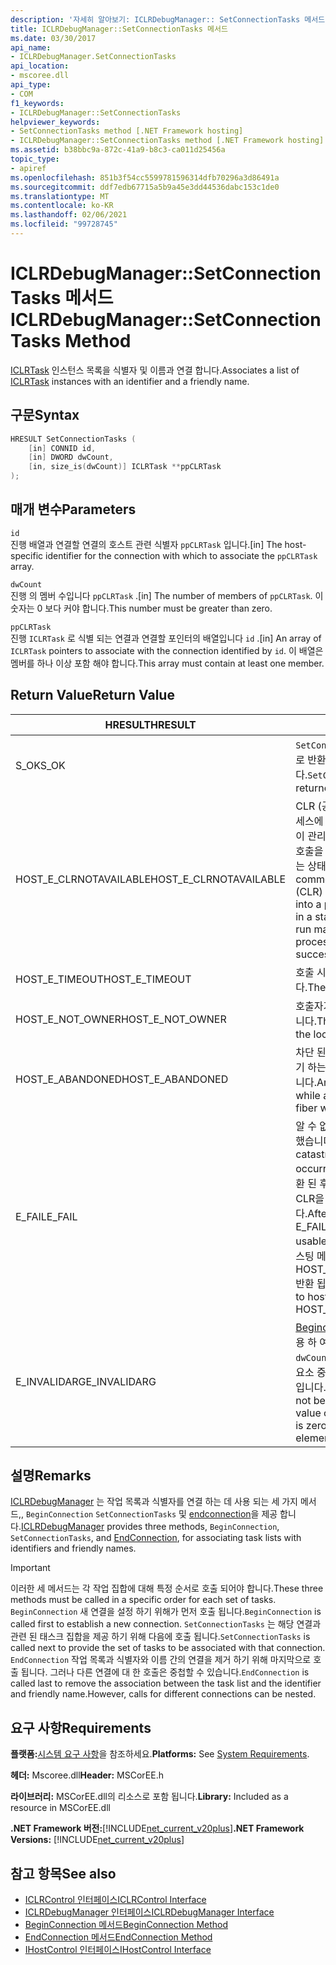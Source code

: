 ```yaml
---
description: '자세히 알아보기: ICLRDebugManager:: SetConnectionTasks 메서드'
title: ICLRDebugManager::SetConnectionTasks 메서드
ms.date: 03/30/2017
api_name:
- ICLRDebugManager.SetConnectionTasks
api_location:
- mscoree.dll
api_type:
- COM
f1_keywords:
- ICLRDebugManager::SetConnectionTasks
helpviewer_keywords:
- SetConnectionTasks method [.NET Framework hosting]
- ICLRDebugManager::SetConnectionTasks method [.NET Framework hosting]
ms.assetid: b38bbc9a-872c-41a9-b8c3-ca011d25456a
topic_type:
- apiref
ms.openlocfilehash: 851b3f54cc5599781596314dfb70296a3d86491a
ms.sourcegitcommit: ddf7edb67715a5b9a45e3dd44536dabc153c1de0
ms.translationtype: MT
ms.contentlocale: ko-KR
ms.lasthandoff: 02/06/2021
ms.locfileid: "99728745"
---
```

# <a name="iclrdebugmanagersetconnectiontasks-method"></a><span data-ttu-id="ce227-103">ICLRDebugManager::SetConnectionTasks 메서드</span><span class="sxs-lookup"><span data-stu-id="ce227-103">ICLRDebugManager::SetConnectionTasks Method</span></span>

<span data-ttu-id="ce227-104">[ICLRTask](iclrtask-interface.md) 인스턴스 목록을 식별자 및 이름과 연결 합니다.</span><span class="sxs-lookup"><span data-stu-id="ce227-104">Associates a list of [ICLRTask](iclrtask-interface.md) instances with an identifier and a friendly name.</span></span>  
  
## <a name="syntax"></a><span data-ttu-id="ce227-105">구문</span><span class="sxs-lookup"><span data-stu-id="ce227-105">Syntax</span></span>  
  
```cpp  
HRESULT SetConnectionTasks (  
    [in] CONNID id,  
    [in] DWORD dwCount,  
    [in, size_is(dwCount)] ICLRTask **ppCLRTask  
);  
```  
  
## <a name="parameters"></a><span data-ttu-id="ce227-106">매개 변수</span><span class="sxs-lookup"><span data-stu-id="ce227-106">Parameters</span></span>  

 `id`  
 <span data-ttu-id="ce227-107">진행 배열과 연결할 연결의 호스트 관련 식별자 `ppCLRTask` 입니다.</span><span class="sxs-lookup"><span data-stu-id="ce227-107">[in] The host-specific identifier for the connection with which to associate the `ppCLRTask` array.</span></span>  
  
 `dwCount`  
 <span data-ttu-id="ce227-108">진행 의 멤버 수입니다 `ppCLRTask` .</span><span class="sxs-lookup"><span data-stu-id="ce227-108">[in] The number of members of `ppCLRTask`.</span></span> <span data-ttu-id="ce227-109">이 숫자는 0 보다 커야 합니다.</span><span class="sxs-lookup"><span data-stu-id="ce227-109">This number must be greater than zero.</span></span>  
  
 `ppCLRTask`  
 <span data-ttu-id="ce227-110">진행 `ICLRTask` 로 식별 되는 연결과 연결할 포인터의 배열입니다 `id` .</span><span class="sxs-lookup"><span data-stu-id="ce227-110">[in] An array of `ICLRTask` pointers to associate with the connection identified by `id`.</span></span> <span data-ttu-id="ce227-111">이 배열은 멤버를 하나 이상 포함 해야 합니다.</span><span class="sxs-lookup"><span data-stu-id="ce227-111">This array must contain at least one member.</span></span>  
  
## <a name="return-value"></a><span data-ttu-id="ce227-112">Return Value</span><span class="sxs-lookup"><span data-stu-id="ce227-112">Return Value</span></span>  
  
|<span data-ttu-id="ce227-113">HRESULT</span><span class="sxs-lookup"><span data-stu-id="ce227-113">HRESULT</span></span>|<span data-ttu-id="ce227-114">설명</span><span class="sxs-lookup"><span data-stu-id="ce227-114">Description</span></span>|  
|-------------|-----------------|  
|<span data-ttu-id="ce227-115">S_OK</span><span class="sxs-lookup"><span data-stu-id="ce227-115">S_OK</span></span>|<span data-ttu-id="ce227-116">`SetConnectionTasks` 성공적으로 반환 되었습니다.</span><span class="sxs-lookup"><span data-stu-id="ce227-116">`SetConnectionTasks` returned successfully.</span></span>|  
|<span data-ttu-id="ce227-117">HOST_E_CLRNOTAVAILABLE</span><span class="sxs-lookup"><span data-stu-id="ce227-117">HOST_E_CLRNOTAVAILABLE</span></span>|<span data-ttu-id="ce227-118">CLR (공용 언어 런타임)이 프로세스에 로드 되지 않았거나 CLR이 관리 코드를 실행할 수 없거나 호출을 성공적으로 처리할 수 없는 상태에 있습니다.</span><span class="sxs-lookup"><span data-stu-id="ce227-118">The common language runtime (CLR) has not been loaded into a process, or the CLR is in a state in which it cannot run managed code or process the call successfully.</span></span>|  
|<span data-ttu-id="ce227-119">HOST_E_TIMEOUT</span><span class="sxs-lookup"><span data-stu-id="ce227-119">HOST_E_TIMEOUT</span></span>|<span data-ttu-id="ce227-120">호출 시간이 초과 되었습니다.</span><span class="sxs-lookup"><span data-stu-id="ce227-120">The call timed out.</span></span>|  
|<span data-ttu-id="ce227-121">HOST_E_NOT_OWNER</span><span class="sxs-lookup"><span data-stu-id="ce227-121">HOST_E_NOT_OWNER</span></span>|<span data-ttu-id="ce227-122">호출자가 잠금을 소유 하지 않습니다.</span><span class="sxs-lookup"><span data-stu-id="ce227-122">The caller does not own the lock.</span></span>|  
|<span data-ttu-id="ce227-123">HOST_E_ABANDONED</span><span class="sxs-lookup"><span data-stu-id="ce227-123">HOST_E_ABANDONED</span></span>|<span data-ttu-id="ce227-124">차단 된 스레드나 파이버에서 대기 하는 동안 이벤트를 취소 했습니다.</span><span class="sxs-lookup"><span data-stu-id="ce227-124">An event was canceled while a blocked thread or fiber was waiting on it.</span></span>|  
|<span data-ttu-id="ce227-125">E_FAIL</span><span class="sxs-lookup"><span data-stu-id="ce227-125">E_FAIL</span></span>|<span data-ttu-id="ce227-126">알 수 없는 치명적인 오류가 발생 했습니다.</span><span class="sxs-lookup"><span data-stu-id="ce227-126">An unknown catastrophic failure occurred.</span></span> <span data-ttu-id="ce227-127">메서드가 E_FAIL 반환 된 후에는 프로세스 내에서 CLR을 더 이상 사용할 수 없습니다.</span><span class="sxs-lookup"><span data-stu-id="ce227-127">After a method returns E_FAIL, the CLR is no longer usable within the process.</span></span> <span data-ttu-id="ce227-128">호스팅 메서드를 이후에 호출 하면 HOST_E_CLRNOTAVAILABLE 반환 됩니다.</span><span class="sxs-lookup"><span data-stu-id="ce227-128">Subsequent calls to hosting methods return HOST_E_CLRNOTAVAILABLE.</span></span>|  
|<span data-ttu-id="ce227-129">E_INVALIDARG</span><span class="sxs-lookup"><span data-stu-id="ce227-129">E_INVALIDARG</span></span>|<span data-ttu-id="ce227-130">[Beginconnection](iclrdebugmanager-beginconnection-method.md) 이이 값을 사용 하 여 호출 되지 않았거나 `id` `dwCount` 또는 `id` 가 0 이거나의 요소 중 하나가 `ppCLRTask` null입니다.</span><span class="sxs-lookup"><span data-stu-id="ce227-130">[BeginConnection](iclrdebugmanager-beginconnection-method.md) has not been called using this value of `id`, or `dwCount` or `id` is zero, or one of the elements of `ppCLRTask` is null.</span></span>|  
  
## <a name="remarks"></a><span data-ttu-id="ce227-131">설명</span><span class="sxs-lookup"><span data-stu-id="ce227-131">Remarks</span></span>  

 <span data-ttu-id="ce227-132">[ICLRDebugManager](iclrdebugmanager-interface.md) 는 작업 목록과 식별자를 연결 하는 데 사용 되는 세 가지 메서드,, `BeginConnection` `SetConnectionTasks` 및 [endconnection](iclrdebugmanager-endconnection-method.md)을 제공 합니다.</span><span class="sxs-lookup"><span data-stu-id="ce227-132">[ICLRDebugManager](iclrdebugmanager-interface.md) provides three methods, `BeginConnection`, `SetConnectionTasks`, and [EndConnection](iclrdebugmanager-endconnection-method.md), for associating task lists with identifiers and friendly names.</span></span>  
  
> [!IMPORTANT]
> <span data-ttu-id="ce227-133">이러한 세 메서드는 각 작업 집합에 대해 특정 순서로 호출 되어야 합니다.</span><span class="sxs-lookup"><span data-stu-id="ce227-133">These three methods must be called in a specific order for each set of tasks.</span></span> <span data-ttu-id="ce227-134">`BeginConnection` 새 연결을 설정 하기 위해가 먼저 호출 됩니다.</span><span class="sxs-lookup"><span data-stu-id="ce227-134">`BeginConnection` is called first to establish a new connection.</span></span> <span data-ttu-id="ce227-135">`SetConnectionTasks` 는 해당 연결과 관련 된 태스크 집합을 제공 하기 위해 다음에 호출 됩니다.</span><span class="sxs-lookup"><span data-stu-id="ce227-135">`SetConnectionTasks` is called next to provide the set of tasks to be associated with that connection.</span></span> <span data-ttu-id="ce227-136">`EndConnection` 작업 목록과 식별자와 이름 간의 연결을 제거 하기 위해 마지막으로 호출 됩니다. 그러나 다른 연결에 대 한 호출은 중첩할 수 있습니다.</span><span class="sxs-lookup"><span data-stu-id="ce227-136">`EndConnection` is called last to remove the association between the task list and the identifier and friendly name.However, calls for different connections can be nested.</span></span>  
  
## <a name="requirements"></a><span data-ttu-id="ce227-137">요구 사항</span><span class="sxs-lookup"><span data-stu-id="ce227-137">Requirements</span></span>  

 <span data-ttu-id="ce227-138">**플랫폼:**[시스템 요구 사항](../../get-started/system-requirements.md)을 참조하세요.</span><span class="sxs-lookup"><span data-stu-id="ce227-138">**Platforms:** See [System Requirements](../../get-started/system-requirements.md).</span></span>  
  
 <span data-ttu-id="ce227-139">**헤더:** Mscoree.dll</span><span class="sxs-lookup"><span data-stu-id="ce227-139">**Header:** MSCorEE.h</span></span>  
  
 <span data-ttu-id="ce227-140">**라이브러리:** MSCorEE.dll의 리소스로 포함 됩니다.</span><span class="sxs-lookup"><span data-stu-id="ce227-140">**Library:** Included as a resource in MSCorEE.dll</span></span>  
  
 <span data-ttu-id="ce227-141">**.NET Framework 버전:**[!INCLUDE[net_current_v20plus](../../../../includes/net-current-v20plus-md.md)]</span><span class="sxs-lookup"><span data-stu-id="ce227-141">**.NET Framework Versions:** [!INCLUDE[net_current_v20plus](../../../../includes/net-current-v20plus-md.md)]</span></span>  
  
## <a name="see-also"></a><span data-ttu-id="ce227-142">참고 항목</span><span class="sxs-lookup"><span data-stu-id="ce227-142">See also</span></span>

- [<span data-ttu-id="ce227-143">ICLRControl 인터페이스</span><span class="sxs-lookup"><span data-stu-id="ce227-143">ICLRControl Interface</span></span>](iclrcontrol-interface.md)
- [<span data-ttu-id="ce227-144">ICLRDebugManager 인터페이스</span><span class="sxs-lookup"><span data-stu-id="ce227-144">ICLRDebugManager Interface</span></span>](iclrdebugmanager-interface.md)
- [<span data-ttu-id="ce227-145">BeginConnection 메서드</span><span class="sxs-lookup"><span data-stu-id="ce227-145">BeginConnection Method</span></span>](iclrdebugmanager-beginconnection-method.md)
- [<span data-ttu-id="ce227-146">EndConnection 메서드</span><span class="sxs-lookup"><span data-stu-id="ce227-146">EndConnection Method</span></span>](iclrdebugmanager-endconnection-method.md)
- [<span data-ttu-id="ce227-147">IHostControl 인터페이스</span><span class="sxs-lookup"><span data-stu-id="ce227-147">IHostControl Interface</span></span>](ihostcontrol-interface.md)
